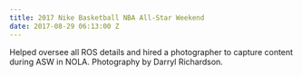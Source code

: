 ```yaml
---
title: 2017 Nike Basketball NBA All-Star Weekend
date: 2017-08-29 06:13:00 Z
---
```


Helped oversee all ROS details and hired a photographer to capture content during ASW in NOLA. Photography by Darryl Richardson.